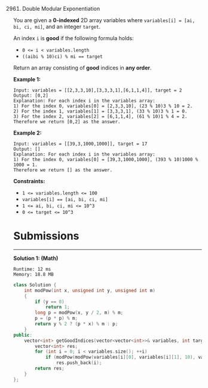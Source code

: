 2961. Double Modular Exponentiation

You are given a **0-indexed** 2D array variables where `variables[i] = [ai, bi, ci, mi]`, and an integer `target`.

An index `i` is **good** if the following formula holds:

* `0 <= i < variables.length`
* `((aibi % 10)ci) % mi == target`

Return an array consisting of **good** indices in **any order**.

 

**Example 1:**
```
Input: variables = [[2,3,3,10],[3,3,3,1],[6,1,1,4]], target = 2
Output: [0,2]
Explanation: For each index i in the variables array:
1) For the index 0, variables[0] = [2,3,3,10], (23 % 10)3 % 10 = 2.
2) For the index 1, variables[1] = [3,3,3,1], (33 % 10)3 % 1 = 0.
3) For the index 2, variables[2] = [6,1,1,4], (61 % 10)1 % 4 = 2.
Therefore we return [0,2] as the answer.
```

**Example 2:**
```
Input: variables = [[39,3,1000,1000]], target = 17
Output: []
Explanation: For each index i in the variables array:
1) For the index 0, variables[0] = [39,3,1000,1000], (393 % 10)1000 % 1000 = 1.
Therefore we return [] as the answer.
```

**Constraints:**

* `1 <= variables.length <= 100`
* `variables[i] == [ai, bi, ci, mi]`
* `1 <= ai, bi, ci, mi <= 10^3`
* `0 <= target <= 10^3`

# Submissions
---
**Solution 1: (Math)**
```
Runtime: 12 ms
Memory: 18.8 MB
```
```c++
class Solution {
    int modPow(int x, unsigned int y, unsigned int m)
    {
        if (y == 0)
            return 1;
        long p = modPow(x, y / 2, m) % m;
        p = (p * p) % m;
        return y % 2 ? (p * x) % m : p;
    }
public:
    vector<int> getGoodIndices(vector<vector<int>>& variables, int target) {
        vector<int> res;
        for (int i = 0; i < variables.size(); ++i)
            if (modPow(modPow(variables[i][0], variables[i][1], 10), variables[i][2], variables[i][3]) == target)
                res.push_back(i);
        return res;
    }
};
```
